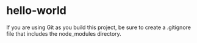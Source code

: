 # hello-world

If you are using Git as you build this project, be sure to create a .gitignore file that includes the node_modules directory.
